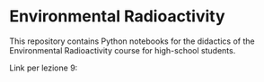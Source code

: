 # Environmental Radioactivity

This repository contains Python notebooks for the didactics of the Environmental Radioactivity course for high-school students.

Link per lezione 9: 


